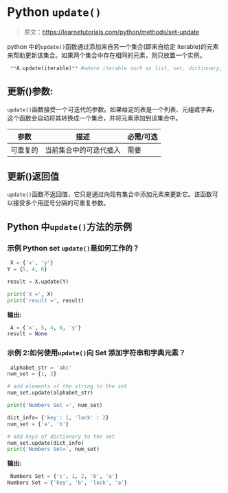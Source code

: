 # Python `update()`

> 原文：<https://learnetutorials.com/python/methods/set-update>

python 中的`update()`函数通过添加来自另一个集合(即来自给定 iterable)的元素来帮助更新该集合。如果两个集合中存在相同的元素，则只放置一个实例。

```py
 **A.update(iterable)** #where iterable such as list, set, dictionary, string, etc. 

```

## 更新()参数:

`update()`函数接受一个可迭代的参数。如果给定的表是一个列表、元组或字典，这个函数会自动将其转换成一个集合，并将元素添加到该集合中。

| 参数 | 描述 | 必需/可选 |
| --- | --- | --- |
| 可重复的 | 当前集合中的可迭代插入 | 需要 |

## 更新()返回值

`update()`函数不返回值，它只是通过向现有集合中添加元素来更新它。该函数可以接受多个用逗号分隔的可重复参数。

## Python 中`update()`方法的示例

### 示例 Python set `update()`是如何工作的？

```py
 X = {'x', 'y'}
Y = {5, 4, 6}

result = X.update(Y)

print('X =', X)
print('result =', result) 

```

**输出:**

```py
 A = {'x', 5, 4, 6, 'y'}
result = None 
```

### 示例 2:如何使用`update()`向 Set 添加字符串和字典元素？

```py
 alphabet_str = 'abc'
num_set = {1, 2}

# add elements of the string to the set
num_set.update(alphabet_str)

print('Numbers Set =', num_set)

dict_info= {'key': 1, 'lock' : 2}
num_set = {'a', 'b'}

# add keys of dictionary to the set
num_set.update(dict_info)
print('Numbers Set=', num_set) 

```

**输出:**

```py
 Numbers Set = {'c', 1, 2, 'b', 'a'}
Numbers Set = {'key', 'b', 'lock', 'a'} 
```